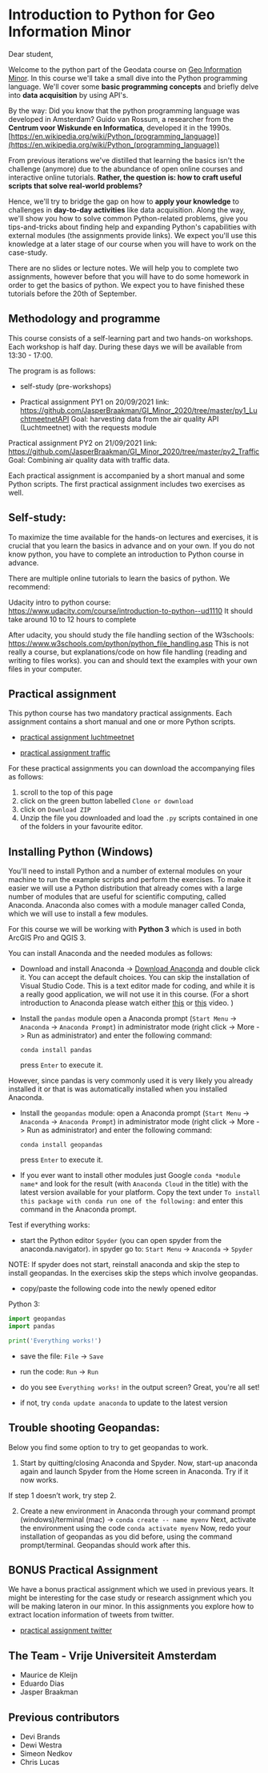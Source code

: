 # Introduction to Python for Geo Information Minor

Dear student,

Welcome to the python part of the Geodata course on [Geo Information Minor](http://www.nationalegiminor.nl). In this course we'll take a small dive into the Python programming language. We'll cover some **basic programming concepts** and briefly delve into **data acquisition** by using API's.

By the way: Did you know that the python programming language was developed in Amsterdam? Guido van Rossum, a researcher from the **Centrum voor Wiskunde en Informatica**, developed it in the 1990s. [https://en.wikipedia.org/wiki/Python_(programming_language)](https://en.wikipedia.org/wiki/Python_(programming_language))

From previous iterations we've distilled that learning the basics isn't the challenge (anymore) due to the abundance of open online courses and interactive online tutorials. **Rather, the question is: how to craft useful scripts that solve real-world problems?**

Hence, we'll try to bridge the gap on how to **apply your knowledge** to challenges in **day-to-day activities** like data acquisition. Along the way, we'll show you how to solve common Python-related problems, give you tips-and-tricks about finding help and expanding Python's capabilities with external modules (the assignments provide links). We expect you'll use this knowledge at a later stage of our course when you will have to work on the case-study. 

There are no slides or lecture notes. We will help you to complete two assignments, however before that you will have to do some homework in order to get the basics of python. We expect you to have finished these tutorials before the 20th of September. 

## Methodology and programme

This course consists of a self-learning part and two hands-on workshops. Each workshop is half day. During these days we will be available from 13:30 - 17:00. 

The program is as follows:

-   self-study (pre-workshops)

-   Practical assignment PY1 on 20/09/2021
link: https://github.com/JasperBraakman/GI_Minor_2020/tree/master/py1_LuchtmeetnetAPI
Goal: harvesting data from the air quality API (Luchtmeetnet) with the requests module


Practical assignment PY2 on 21/09/2021
link: https://github.com/JasperBraakman/GI_Minor_2020/tree/master/py2_Traffic
Goal: Combining air quality data with traffic data.


Each practical assignment is accompanied by a short manual and some Python scripts. The first practical assignment includes two exercises as well. 



## Self-study: 

To maximize the time available for the hands-on lectures and exercises, it is crucial that you learn the basics in advance and on your own. If you do not know python, you have to complete an introduction to Python course in advance.

There are multiple online tutorials to learn the basics of python. We recommend:

Udacity intro to python course: https://www.udacity.com/course/introduction-to-python--ud1110
It should take around 10 to 12 hours to complete

After udacity, you should study the file handling section of the W3schools: https://www.w3schools.com/python/python_file_handling.asp
This is not really a course, but explanations/code on how file handling (reading and writing to files works). you can and should text the examples with your own files in your computer.


## Practical assignment

This python course has two mandatory practical assignments. Each assignment contains a short manual and one or more Python scripts.

-   [practical assignment luchtmeetnet](https://github.com/JasperBraakman/GI_Minor_2020/tree/master/py1_LuchtmeetnetAPI)

-   [practical assignment traffic](https://github.com/SPINLab/GI_Minor_2020/tree/master/py2_Traffic)

For these practical assignments you can download the accompanying files as follows:

1. scroll to the top of this page
2. click on the green button labelled `Clone or download`
3. click on `Download ZIP`
4. Unzip the file you downloaded and load the `.py` scripts contained in one of the folders in your favourite editor.

## Installing Python (Windows)

You'll need to install Python and a number of external modules on your machine to run the example scripts and perform the exercises. To make it easier we will use a Python distribution that already comes with a large number of modules that are useful for scientific computing, called Anaconda. Anaconda also comes with a module manager called Conda, which we will use to install a few modules.

For this course we will be working with **Python 3** which is used in both ArcGIS Pro and QGIS 3.

You can install Anaconda and the needed modules as follows:

-   Download and install Anaconda -> [Download Anaconda](https://www.anaconda.com/download/) and double click it. You can accept the default choices. You can skip the installation of Visual Studio Code. This is a text editor made for coding, and while it is a really good application, we will not use it in this course. (For a short introduction to Anaconda please watch either [this](https://www.youtube.com/watch?v=zYNRqVimU3Q) or [this](https://www.youtube.com/watch?v=ou65T_mC8Z8) video. )

-   Install the `pandas` module open a Anaconda prompt (`Start Menu` -> `Anaconda` -> `Anaconda Prompt`) in administrator mode (right click -> More -> Run as administrator) and enter the following command:

    `conda install pandas`

    press `Enter` to execute it.

However, since pandas is very commonly used it is very likely you already installed it or that is was automatically installed when you installed Anaconda.

-   Install the `geopandas` module: open a Anaconda prompt (`Start Menu` -> `Anaconda` -> `Anaconda Prompt`) in administrator mode (right click -> More -> Run as administrator) and enter the following command:

    `conda install geopandas`

    press `Enter` to execute it.

-   If you ever want to install other modules just Google `conda *module name*` and look for the result (with `Anaconda Cloud` in the title) with the latest version available for your platform. Copy the text under `To install this package with conda run one of the following:` and enter this command in the Anaconda prompt.

Test if everything works:

-   start the Python editor `Spyder` (you can open spyder from the anaconda.navigator). in spyder go to: `Start Menu` -> `Anaconda` -> `Spyder`

NOTE: If spyder does not start, reinstall anaconda and skip the step to install geopandas. In the exercises skip the steps which involve geopandas.

-   copy/paste the following code into the newly opened editor

Python 3:

```python
import geopandas
import pandas

print('Everything works!')
```

-   save the file: `File` -> `Save`
-   run the code: `Run` -> `Run`
-   do you see `Everything works!` in the output screen? Great, you're all set!

-   if not, try `conda update anaconda` to update to the latest version  

## Trouble shooting Geopandas:

Below you find some option to try to get geopandas to work. 

1.	Start by quitting/closing Anaconda and Spyder.
Now, start-up anaconda again and launch Spyder from the Home screen in Anaconda. Try if it now works.

If step 1 doesn’t work, try step 2.

2.	Create a new environment in Anaconda through your command prompt (windows)/terminal (mac) 
-> `conda create -- name myenv`
Next, activate the environment using the code `conda activate myenv`
Now, redo your installation of geopandas as you did before, using the command prompt/terminal. 
Geopandas should work after this. 


## BONUS Practical Assignment
We have a bonus practical assignment which we used in previous years. It might be interesting for the case study or research assignment which you will be making lateron in our minor. In this assignments you explore how to extract location information of tweets from twitter.
-   [practical assignment twitter](https://github.com/SPINLab/GI_Minor_2020/tree/master/py3_TwitterAPI)


## The Team - Vrije Universiteit Amsterdam
-   Maurice de Kleijn
-   Eduardo Dias
-   Jasper Braakman

## Previous contributors
-	Devi Brands
-	Dewi Westra
-   Simeon Nedkov
-   Chris Lucas
